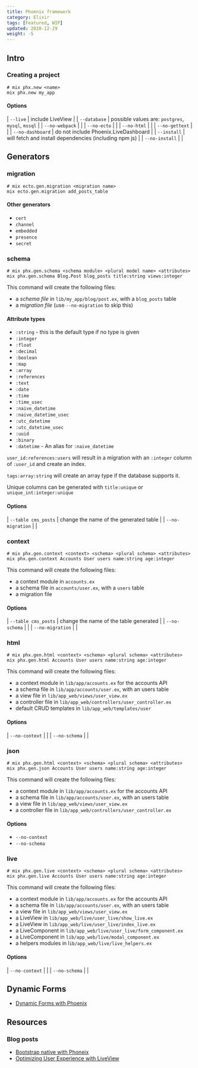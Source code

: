 ```yaml
---
title: Phoenix framework
category: Elixir
tags: [Featured, WIP]
updated: 2020-12-29
weight: -5
---
```


Intro
-------------------------------------

### Creating a project

```shell
# mix phx.new <name>
mix phx.new my_app
```

#### Options

| `--live` | include LiveView |
| `--database` | possible values are: `postgres`, `mysql`, `mssql` |
| `--no-webpack` | |
| `--no-ecto` | |
| `--no-html` | |
| `--no-gettext` | |
| `--no-dashboard` | do not include Phoenix.LiveDashboard |
| `--install` | will fetch and install dependencies (including npm js) |
| `--no-install` | |

Generators
-------------------------------------

### migration

```shell
# mix ecto.gen.migration <migration name>
mix ecto.gen.migration add_posts_table
```

#### Other generators

- `cert`
- `channel`
- `embedded`
- `presence`
- `secret`

### schema

```shell
# mix phx.gen.schema <schema module> <plural model name> <attributes>
mix phx.gen.schema Blog.Post blog_posts title:string views:integer
```

This command will create the following files:

- a *schema file* in `lib/my_app/blog/post.ex`, with a `blog_posts` table
- a *migration file* (use `--no-migration` to skip this)

#### Attribute types

- `:string` - this is the default type if no type is given
- `:integer`
- `:float`
- `:decimal`
- `:boolean`
- `:map`
- `:array`
- `:references`
- `:text`
- `:date`
- `:time`
- `:time_usec`
- `:naive_datetime`
- `:naive_datetime_usec`
- `:utc_datetime`
- `:utc_datetime_usec`
- `:uuid`
- `:binary`
- `:datetime` - An alias for `:naive_datetime`

`user_id:references:users` will result in a migration with an `:integer` column of `:user_id` and create an index.

`tags:array:string` will create an array type if the database supports it.

Unique columns can be generated with `title:unique` or `unique_int:integer:unique`

#### Options

| `--table cms_posts` | change the name of the generated table |
| `--no-migration` | |


### context

```shell
# mix phx.gen.context <context> <schema> <plural schema> <attributes>
mix phx.gen.context Accounts User users name:string age:integer
```

This command will create the following files:

- a context module in `accounts.ex`
- a schema file in `accounts/user.ex`, with a `users` table
- a migration file

#### Options

| `--table cms_posts` | change the name of the table generated |
| `--no-schema` | |
| `--no-migration` | |


### html

```shell
# mix phx.gen.html <context> <schema> <plural schema> <attributes>
mix phx.gen.html Accounts User users name:string age:integer
```

This command will create the following files:

- a context module in `lib/app/accounts.ex` for the accounts API
- a schema file in `lib/app/accounts/user.ex`, with an users table
- a view file in `lib/app_web/views/user_view.ex`
- a controller file in `lib/app_web/controllers/user_controller.ex`
- default CRUD templates in `lib/app_web/templates/user`

#### Options

| `--no-context` | |
| `--no-schema` | |


### json

```shell
# mix phx.gen.html <context> <schema> <plural schema> <attributes>
mix phx.gen.json Accounts User users name:string age:integer
```

This command will create the following files:

- a context module in `lib/app/accounts.ex` for the accounts API
- a schema file in `lib/app/accounts/user.ex`, with an users table
- a view file in `lib/app_web/views/user_view.ex`
- a controller file in `lib/app_web/controllers/user_controller.ex`

#### Options

- `--no-context`
- `--no-schema`


### live

```shell
# mix phx.gen.live <context> <schema> <plural schema> <attributes>
mix phx.gen.live Accounts User users name:string age:integer
```

This command will create the following files:

- a context module in `lib/app/accounts.ex` for the accounts API
- a schema file in `lib/app/accounts/user.ex`, with an users table
- a view file in `lib/app_web/views/user_view.ex`
- a LiveView in `lib/app_web/live/user_live/show_live.ex`
- a LiveView in `lib/app_web/live/user_live/index_live.ex`
- a LiveComponent in `lib/app_web/live/user_live/form_component.ex`
- a LiveComponent in `lib/app_web/live/modal_component.ex`
- a helpers modules in l`ib/app_web/live/live_helpers.ex`

#### Options

| `--no-context` | |
| `--no-schema` | |

Dynamic Forms
-------------------------------------

- [Dynamic Forms with Phoenix](https://blog.plataformatec.com.br/2016/09/dynamic-forms-with-phoenix/)

Resources
-------------------------------------

### Blog posts

- [Bootstrap native with Phoneix](https://dashbit.co/blog/using-bootstrap-native-with-live-view)
- [Optimizing User Experience with LiveView](https://dockyard.com/blog/2020/12/21/optimizing-user-experience-with-liveview)
